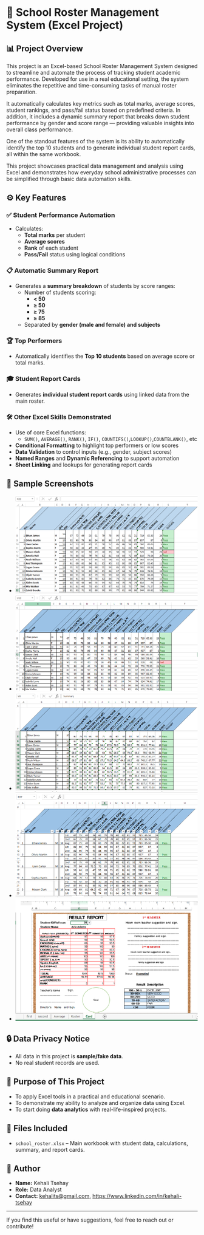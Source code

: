 # 📘 School Roster Management System (Excel Project)

## 📊 Project Overview

This project is an Excel-based School Roster Management System designed to streamline and automate the process of tracking student academic performance. Developed for use in a real educational setting, the system eliminates the repetitive and time-consuming tasks of manual roster preparation.

It automatically calculates key metrics such as total marks, average scores, student rankings, and pass/fail status based on predefined criteria. In addition, it includes a dynamic summary report that breaks down student performance by gender and score range — providing valuable insights into overall class performance.

One of the standout features of the system is its ability to automatically identify the top 10 students and to generate individual student report cards, all within the same workbook.

This project showcases practical data management and analysis using Excel and demonstrates how everyday school administrative processes can be simplified through basic data automation skills.

## ⚙️ Key Features

### ✅ Student Performance Automation
- Calculates:
  - **Total marks** per student
  - **Average scores**
  - **Rank** of each student
  - **Pass/Fail** status using logical conditions

### 📋 Automatic Summary Report
- Generates a **summary breakdown** of students by score ranges:
  - Number of students scoring:
    - **< 50**
    - **≥ 50**
    - **≥ 75**
    - **≥ 85**
  - Separated by **gender (male and female) and subjects**

### 🏆 Top Performers
- Automatically identifies the **Top 10 students** based on average score or total marks.

### 🎓 Student Report Cards
- Generates **individual student report cards** using linked data from the main roster.

### 🛠 Other Excel Skills Demonstrated
- Use of core Excel functions:
  - `SUM()`, `AVERAGE()`, `RANK()`, `IF()`, `COUNTIFS()`,`LOOKUP()`,`COUNTBLANK()`, etc
- **Conditional Formatting** to highlight top performers or low scores
- **Data Validation** to control inputs (e.g., gender, subject scores)
- **Named Ranges** and **Dynamic Referencing** to support automation
- **Sheet Linking** and lookups for generating report cards

## 🧪 Sample Screenshots
- ![First Semester](images/first-semester.png)
- ![Second Semester](images/second-semester.png)
- ![Average](images/average.png)
- ![Roster](images/roster.png)
- ![Result Report](images/card-report.png)


## 🔒 Data Privacy Notice

- All data in this project is **sample/fake data**.
- No real student records are used.

## 🎯 Purpose of This Project

- To apply Excel tools in a practical and educational scenario.
- To demonstrate my ability to analyze and organize data using Excel.
- To start doing **data analytics** with real-life-inspired projects.

## 📁 Files Included

- `school_roster.xlsx` – Main workbook with student data, calculations, summary, and report cards.

## 👤 Author

- **Name:** Kehali Tsehay
- **Role:** Data Analyst
- **Contact:** kehalits@gmail.com, https://www.linkedin.com/in/kehali-tsehay

---

If you find this useful or have suggestions, feel free to reach out or contribute!
